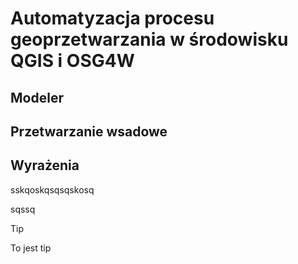 # Automatyzacja procesu geoprzetwarzania w środowisku QGIS i OSG4W

## Modeler

## Przetwarzanie wsadowe

## Wyrażenia


sskqoskqsqsqskosq

sqssq

>[!TIP] 
> To jest tip
